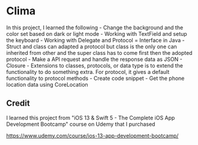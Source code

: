 #  Clima
In this project, I learned the following 
    - Change the background and the color set based on dark or light mode
    - Working with TextField and setup the keyboard
    - Working with Delegate and Protocol = Interface in Java
        - Struct and class can adapted a protocol but class is the only one can inherited from other and the super class has to come first then the adopted protocol
    - Make a API request and handle the response data as JSON 
    - Closure
    - Extensions to classes, protocols, or data type is to extend the functionality to do something extra. For protocol, it gives a default functionality to protocol methods
    - Create code snippet
    - Get the phone location data using CoreLocation
 
 ## Credit
I learned this project from "iOS 13 & Swift 5 - The Complete iOS App Development Bootcamp" course on Udemy that I purchased

https://www.udemy.com/course/ios-13-app-development-bootcamp/